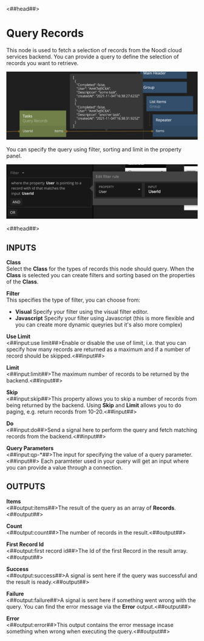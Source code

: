 <##head##>
# Query Records
This node is used to fetch a selection of records from the Noodl cloud services backend. You can provide a query to define the selection of records you want to retrieve.

![](./query-records-node.png ':class=img-size-l')

You can specify the query using filter, sorting and limit in the property panel.

![](./query-records-filter-1.png ':class=img-size-l')

<##head##>

## INPUTS

**Class**  
Select the **Class** for the types of records this node should query. When the **Class** is selected you can create filters and sorting based on the properties of the **Class**.

**Filter**  
This specifies the type of filter, you can choose from:

- **Visual** Specify your filter using the visual filter editor.
- **Javascript** Specify your filter using Javascript (this is more flexible and you can create more dynamic queyries but it's also more complex)

**Use Limit**  
<##input:use limit##>Enable or disable the use of limit, i.e. that you can specify how many records are returned as a maximum and if a number of record should be skipped.<##input##>

**Limit**  
<##input:limit##>The maximum number of records to be returned by the backend.<##input##>

**Skip**  
<##input:skip##>This property allows you to skip a number of records from being returned by the backend. Using **Skip** and **Limit** allows you to do paging, e.g. return records from 10-20.<##input##>

**Do**  
<##input:do##>Send a signal here to perform the query and fetch matching records from the backend.<##input##>

**Query Parameters**  
<##input:qp-*##>The input for specifying the value of a query parameter.<##input##> Each paramteter used in your query will get an input where you can provide a value through a connection. 

## OUTPUTS

**Items**  
<##output:items##>The result of the query as an array of **Records**.<##output##>

**Count**  
<##output:count##>The number of records in the result.<##output##>

**First Record Id**  
<##output:first record id##>The Id of the first Record in the result array.<##output##>

**Success**  
<##output:success##>A signal is sent here if the query was successful and the result is ready.<##output##>

**Failure**  
<##output:failure##>A signal is sent here if something went wrong with the query. You can find the error message via the **Error** output.<##output##>

**Error**  
<##output:error##>This output contains the error message incase something when wrong when executing the query.<##output##>

